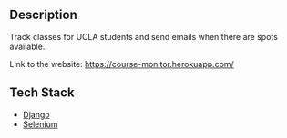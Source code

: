 ## Description  
Track classes for UCLA students and send emails when there are spots available.  

Link to the website: https://course-monitor.herokuapp.com/

## Tech Stack
- [Django](https://www.djangoproject.com/)
- [Selenium](https://www.selenium.dev/)
